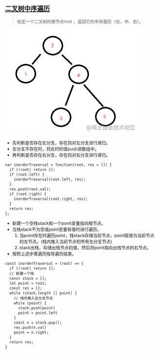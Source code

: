 ## [二叉树中序遍历](https://leetcode.cn/problems/binary-tree-inorder-traversal/)
> 给定一个二叉树的根节点root ，返回它的中序遍历（左、中、右）。

![二叉树中序遍历](../%E6%95%B0%E6%8D%AE%E7%BB%93%E6%9E%84/img/二叉树中序遍历.png)
- 先判断是否存在左分支，存在则对左分支进行递归。
- 左分支不存在时，将此时的值push进数组中。
- 再判断是否存在右分支，存在则对右分支进行递归。
```
var inorderTraversal = function(root, res = []) {
  if (!root) return [];
  if (root.left) {
    inorderTraversal(root.left, res);
  }
  res.push(root.val);
  if (root.right) {
    inorderTraversal(root.right, res);
  }
  return res;
};
```
- 新建一个空栈stack和一个ponit变量指向根节点。
- 当栈stack不为空或point变量有值时进行遍历。
  1. 当point存在时遍历point，栈stack存储当前节点，point赋值为当前节点的左节点。(栈内推入当前节点的所有左分支节点)
  2. stack出栈，存储出栈节点的值，然后将point指向出栈节点的右节点。
- 按照上述步骤遍历指导遍历结束。
```
const inorderTraversal = (root) => {
  if (!root) return [];
  // 新建一个栈
  const stack = [];
  let point = root;
  const res = [];
  while (stack.length || point) {
    // 栈内推入左分支节点
    while (point) {
      stack.push(point)
      point = point.left
    }
    const n = stack.pop();
    res.push(n.val)
    point = n.right;
  }
  return res;
}
```